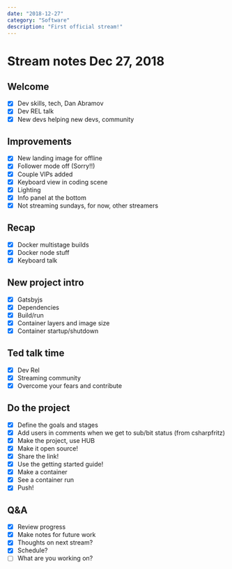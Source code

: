 ```yaml
---
date: "2018-12-27"
category: "Software"
description: "First official stream!"
---
```


# Stream notes Dec 27, 2018

## Welcome

- [x] Dev skills, tech, Dan Abramov
- [x] Dev REL talk
- [x] New devs helping new devs, community

## Improvements

- [x] New landing image for offline
- [x] Follower mode off (Sorry!!)
- [x] Couple VIPs added
- [x] Keyboard view in coding scene
- [x] Lighting
- [x] Info panel at the bottom
- [x] Not streaming sundays, for now, other streamers

## Recap

- [x] Docker multistage builds
- [x] Docker node stuff
- [x] Keyboard talk

## New project intro

- [x] Gatsbyjs
- [x] Dependencies
- [x] Build/run
- [x] Container layers and image size
- [x] Container startup/shutdown

## Ted talk time

- [x] Dev Rel
- [x] Streaming community
- [x] Overcome your fears and contribute

## Do the project

- [x] Define the goals and stages
- [x] Add users in comments when we get to sub/bit status (from csharpfritz)
- [x] Make the project, use HUB
- [x] Make it open source!
- [x] Share the link!
- [x] Use the getting started guide!
- [x] Make a container
- [x] See a container run
- [x] Push!

## Q&A

- [x] Review progress
- [x] Make notes for future work
- [x] Thoughts on next stream?
- [x] Schedule?
- [ ] What are you working on?

